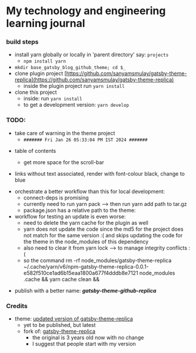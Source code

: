 # My technology and engineering learning journal


### build steps

- install yarn globally or locally in 'parent directory' say: `projects`
	- `npm install yarn`
- `mkdir base_gatsby_blog_github_theme; cd $_`
- clone plugin project [https://github.com/sanyamsmulay/gatsby-theme-replica](https://github.com/sanyamsmulay/gatsby-theme-replica)
	- inside the plugin project run `yarn install`
- clone this project
	- inside: run `yarn install`
	- to get a development version: `yarn develop`
	
### TODO:


- take care of warning in the theme project
	- `####### Fri Jan 26 05:33:04 PM IST 2024 #######`

+ table of contents
	- get more space for the scroll-bar 

+ links without text associated, render with font-colour black, change to blue

- orchestrate a better workflow than this for local development:
  - connect-deps is promising
  - currently need to run yarn pack --> then run yarn add path to tar.gz
  - package.json has a relative path to the theme:
    <!-- ./../../base_gatsby_blog_github_theme/gatsby-theme-replica/gatsby-theme-replica/gatsby-theme-replica-v0.0.1.tgz -->
- workflow for testing an update is even worse:
  - need to delete the yarn cache for the plugin as well 
  - yarn does not update the code since the md5 for the project does not match for the same version :(
    and skips updating the code for the theme in the node_modules of this dependency
  - also need to clear it from yarn lock --> to manage integrity conflicts :(
  - so the command
  rm -rf node_modules/gatsby-theme-replica ~/.cache/yarn/v6/npm-gatsby-theme-replica-0.0.1-e582f510ce1ad6b15eaa1800a677f4dddb8e7121 node_modules .cache && 
  yarn cache clean && 
  

+ publish with a better name: **_gatsby-theme-github-replica_**

  
### Credits

- theme: [updated version of gatsby-theme-replica](https://github.com/sanyamsmulay/gatsby-theme-replica)
  - yet to be published, but latest
  - fork of: [gatsby-theme-replica](https://github.com/sabrinaluo/gatsby-theme-replica)
    - the original is 3 years old now with no change
    - I suggest that people start with my version
